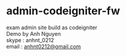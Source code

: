 # admin-codeigniter-fw
exam admin site build as codeigniter<br>
Demo by Anh Nguyen<br>
skype : anhnt_0212<br>
email : anhnt0212@gmail.com
